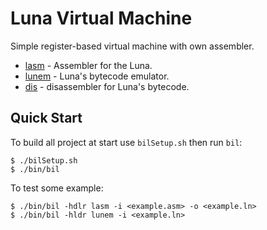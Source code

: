 # Luna Virtual Machine

Simple register-based virtual machine with own assembler.

* [lasm](lasm/src/lasm.c) - Assembler for the Luna.
* [lunem](cpu/src/lunem.c) - Luna's bytecode emulator.
* [dis](disasm/disasm.c) - disassembler for Luna's bytecode.

## Quick Start

To build all project at start use ```bilSetup.sh``` then run ```bil```:
```
$ ./bilSetup.sh
$ ./bin/bil 
```

To test some example:
```
$ ./bin/bil -hdlr lasm -i <example.asm> -o <example.ln>
$ ./bin/bil -hldr lunem -i <example.ln>
```